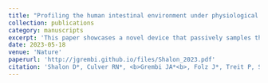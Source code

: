 ```yaml
---
title: "Profiling the human intestinal environment under physiological conditions"
collection: publications
category: manuscripts
excerpt: 'This paper showcases a novel device that passively samples the small intestine. We highlight major differences in the microbiome, virome, metabolome, and proteome between stool and small intestine samples.'
date: 2023-05-18
venue: 'Nature'
paperurl: 'http://jgrembi.github.io/files/Shalon_2023.pdf'
citation: 'Shalon D*, Culver RN*, <b>Grembi JA*<b>, Folz J*, Treit P, Shi H, Rosenberger FA, Dethlefsen L, Meng X, Yaffe E, Aranda-Diaz A, Geyer PE, Mueller-Reif JB, Spencer S, Patterson AD, Triadafilopoulos G, Holmes SP, Mann M, Fiehn O, Relman DA, Huang KC. (2023). &quot;Profiling the human intestinal environment under physiological conditions.&quot; <i>Nature</i>. 617(7961).'
---
```

